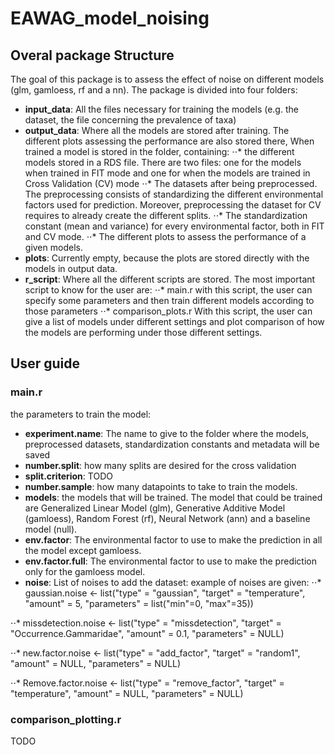 # EAWAG_model_noising

## Overal package Structure

The goal of this package is to assess the effect of noise on different models (glm, gamloess, rf and a nn). The package is divided into four folders:

* **input_data**: All the files necessary for training the models (e.g. the dataset, the file concerning the prevalence of taxa)
*	**output_data**: Where all the models are stored after training. The different plots assessing the performance are also stored there, When trained a model is stored in the folder, containing:
⋅⋅* the different models stored in a RDS file. There are two files: one for the models when trained in FIT mode and one for when the models are trained in Cross Validation (CV) mode
⋅⋅* The datasets after being preprocessed. The preprocessing consists of standardizing the different environmental factors used for prediction. Moreover, preprocessing the dataset for CV requires to already create the different splits.
⋅⋅* The standardization constant (mean and variance) for every environmental factor, both in FIT and CV mode.
⋅⋅* The different plots to assess the performance of a given models.
*	**plots**: Currently empty, because the plots are stored directly with the models in output data.
*	**r_script**: Where all the different scripts are stored. The most important script to know for the user are:
⋅⋅* main.r
with this script, the user can specify some parameters and then train different models according to those parameters
⋅⋅* comparison_plots.r
With this script, the user can give a list of models under different settings and plot comparison of how the models are performing under those different settings.

## User guide

### main.r

the parameters to train the model:

* **experiment.name**: The name to give to the folder where the models, preprocessed datasets, standardization constants and metadata will be saved
* **number.split**: how many splits are desired for the cross validation
* **split.criterion**: TODO
* **number.sample**: how many datapoints to take to train the models.
* **models**: the models that will be trained. The model that could be trained are Generalized Linear Model (glm), Generative Additive Model (gamloess), Random Forest (rf), Neural Network (ann) and a baseline model (null).
* **env.factor**: The environmental factor to use to make the prediction in all the model except gamloess.
* **env.factor.full**: The environmental factor to use to make the prediction only for the gamloess model.
* **noise**: List of noises to add the dataset: example of noises are given:
⋅⋅* gaussian.noise <- list("type" = "gaussian", "target" = "temperature", "amount" = 5, "parameters" = list("min"=0, "max"=35))

⋅⋅* missdetection.noise <- list("type" = "missdetection", "target" = "Occurrence.Gammaridae", "amount" = 0.1, "parameters" = NULL)

⋅⋅* new.factor.noise <- list("type" = "add_factor", "target" = "random1", "amount" = NULL, "parameters" = NULL)

⋅⋅*	Remove.factor.noise <- list("type" = "remove_factor", "target" = "temperature", "amount" = NULL, "parameters" = NULL)

### comparison_plotting.r

TODO
